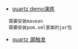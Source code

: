 * [quartz demo演练](https://github.com/yangshangwei/SpringMaster)

 ````
   需要安装mavean
   需要安装pom.xml里面的jar包
 ````
 
*  [quartz 漏触发](https://blog.csdn.net/yangshangwei/article/details/78539433#withmisfirehandlinginstructiondonothing)